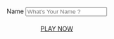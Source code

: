 <html>
  <head>
    <link rel="stylesheet" href="./node_modules/nes.css/css/nes.min.css">
    <link href="https://fonts.googleapis.com/css?family=Press+Start+2P" rel="stylesheet">
    <style>
    body {
        display: flex;
        justify-content: center;
        align-items: center;
        height: 100vh;
        margin: 0;
    }
    section {
        text-align: center;
    }
    .nes-field {
        margin-bottom: 20px;
    }
    </style>
  </head>
  <body> 
  <section >
        <div class="nes-field is-inline">
            <label for="error_field">Name</label>
                <input type="text" id="error_field" class="nes-input is-error" placeholder="What's Your Name ?">
        </div>
      <a class="nes-btn is-error" href="{{ site.baseurl }}/story" id="myButton">PLAY NOW</a>
    </section>
      <audio id="hoverSound" src="audio/sfx/start.mp3"></audio>
    <script>
      var hoverSound = document.getElementById("hoverSound");
      var myButton = document.getElementById("myButton");
      var inputField = document.getElementById("error_field");
      myButton.addEventListener("mouseenter", playHoverSound);
      myButton.addEventListener("click", saveInputValue);
      function playHoverSound() {
        hoverSound.currentTime = 0; // Reset the playback position to the beginning
        hoverSound.play();
      }
      function saveInputValue(event) {
        event.preventDefault();
        var name = inputField.value;
        // Send the data to the server
        var xhr = new XMLHttpRequest();
        xhr.open("POST", "/save-name", true);
        xhr.setRequestHeader("Content-Type", "application/json");
        xhr.onreadystatechange = function () {
          if (xhr.readyState === XMLHttpRequest.DONE && xhr.status === 200) {
            // Handle the server response here
            console.log(xhr.responseText);
            // Redirect to the next page
            window.location.href = "{{ site.baseurl }}/story";
          }
        };
        xhr.send(JSON.stringify({ name: name }));
      }
    </script>
  </body>
</html>

